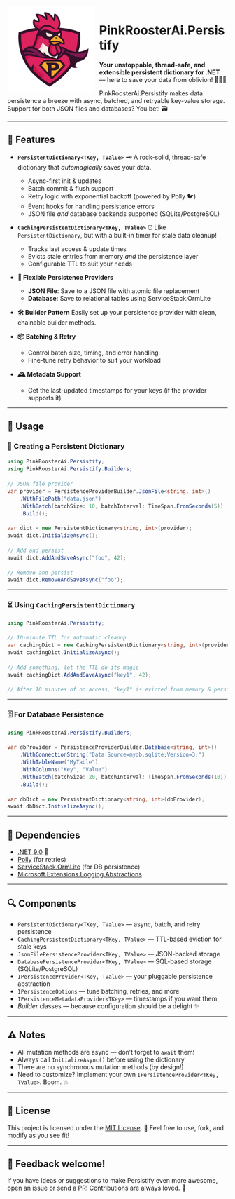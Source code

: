 <img src="img/logo_transparent.png" alt="PinkRooster Logo" style="width:200px;float: left; margin-right: 10px;" />

# PinkRoosterAi.Persistify

**Your unstoppable, thread-safe, and extensible persistent dictionary for .NET** — here to save your data from oblivion! 🦸‍♂️✨

PinkRoosterAi.Persistify makes data persistence a breeze with async, batched, and retryable key-value storage. Support for both JSON files and databases? You bet! 🗃️

---

## 🚀 Features

* **`PersistentDictionary<TKey, TValue>`** 🗝️
  A rock-solid, thread-safe dictionary that *automagically* saves your data.

  * Async-first init & updates
  * Batch commit & flush support
  * Retry logic with exponential backoff (powered by Polly 🐦)
  * Event hooks for handling persistence errors
  * JSON file *and* database backends supported (SQLite/PostgreSQL)

* **`CachingPersistentDictionary<TKey, TValue>`** ⏰
  Like `PersistentDictionary`, but with a built-in timer for stale data cleanup!

  * Tracks last access & update times
  * Evicts stale entries from memory *and* the persistence layer
  * Configurable TTL to suit your needs

* **🧩 Flexible Persistence Providers**

  * **JSON File**: Save to a JSON file with atomic file replacement
  * **Database**: Save to relational tables using ServiceStack.OrmLite

* **🛠️ Builder Pattern**
  Easily set up your persistence provider with clean, chainable builder methods.

* **📦 Batching & Retry**

  * Control batch size, timing, and error handling
  * Fine-tune retry behavior to suit your workload

* **🕰️ Metadata Support**

  * Get the last-updated timestamps for your keys (if the provider supports it)

---

## 📝 Usage

### 🍰 Creating a Persistent Dictionary

```csharp
using PinkRoosterAi.Persistify;
using PinkRoosterAi.Persistify.Builders;

// JSON file provider
var provider = PersistenceProviderBuilder.JsonFile<string, int>()
    .WithFilePath("data.json")
    .WithBatch(batchSize: 10, batchInterval: TimeSpan.FromSeconds(5))
    .Build();

var dict = new PersistentDictionary<string, int>(provider);
await dict.InitializeAsync();

// Add and persist
await dict.AddAndSaveAsync("foo", 42);

// Remove and persist
await dict.RemoveAndSaveAsync("foo");
```

---

### ⏳ Using `CachingPersistentDictionary`

```csharp
using PinkRoosterAi.Persistify;

// 10-minute TTL for automatic cleanup
var cachingDict = new CachingPersistentDictionary<string, int>(provider, TimeSpan.FromMinutes(10));
await cachingDict.InitializeAsync();

// Add something, let the TTL do its magic
await cachingDict.AddAndSaveAsync("key1", 42);

// After 10 minutes of no access, "key1" is evicted from memory & persistence
```

---

### 🗄️ For Database Persistence

```csharp
using PinkRoosterAi.Persistify.Builders;

var dbProvider = PersistenceProviderBuilder.Database<string, int>()
    .WithConnectionString("Data Source=mydb.sqlite;Version=3;")
    .WithTableName("MyTable")
    .WithColumns("Key", "Value")
    .WithBatch(batchSize: 20, batchInterval: TimeSpan.FromSeconds(10))
    .Build();

var dbDict = new PersistentDictionary<string, int>(dbProvider);
await dbDict.InitializeAsync();
```

---

## 🧩 Dependencies

* [.NET 9.0](https://dotnet.microsoft.com/) 🦾
* [Polly](https://github.com/App-vNext/Polly) (for retries)
* [ServiceStack.OrmLite](https://github.com/ServiceStack/ServiceStack.OrmLite) (for DB persistence)
* [Microsoft.Extensions.Logging.Abstractions](https://www.nuget.org/packages/Microsoft.Extensions.Logging.Abstractions)

---

## 🔍 Components

* `PersistentDictionary<TKey, TValue>` — async, batch, and retry persistence
* `CachingPersistentDictionary<TKey, TValue>` — TTL-based eviction for stale keys
* `JsonFilePersistenceProvider<TKey, TValue>` — JSON-backed storage
* `DatabasePersistenceProvider<TKey, TValue>` — SQL-based storage (SQLite/PostgreSQL)
* `IPersistenceProvider<TKey, TValue>` — your pluggable persistence abstraction
* `IPersistenceOptions` — tune batching, retries, and more
* `IPersistenceMetadataProvider<TKey>` — timestamps if you want them
* *Builder* classes — because configuration should be a delight ✨

---

## ⚠️ Notes

* All mutation methods are async — don’t forget to `await` them!
* Always call `InitializeAsync()` before using the dictionary
* There are no synchronous mutation methods (by design!)
* Need to customize? Implement your own `IPersistenceProvider<TKey, TValue>`. Boom. 💥

---

## 📄 License

This project is licensed under the [MIT License](https://opensource.org/licenses/MIT). 🪪 Feel free to use, fork, and modify as you see fit!

---

## 👋 Feedback welcome!

If you have ideas or suggestions to make Persistify even more awesome, open an issue or send a PR! Contributions are always loved. 💖

